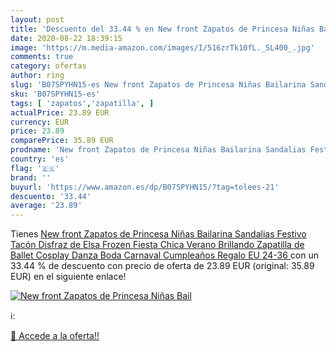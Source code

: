 ```yaml
---
layout: post
title: 'Descuento del 33.44 % en New front Zapatos de Princesa Niñas Bail'
date: 2020-08-22 18:39:15
image: 'https://m.media-amazon.com/images/I/516zrTk10fL._SL400_.jpg'
comments: true
category: ofertas
author: ring
slug: 'B07SPYHN15-es New front Zapatos de Princesa Niñas Bailarina Sandalias...'
sku: 'B07SPYHN15-es'
tags: [ 'zapatos','zapatilla', ]
actualPrice: 23.89 EUR
currency: EUR
price: 23.89
comparePrice: 35.89 EUR
prodname: 'New front Zapatos de Princesa Niñas Bailarina Sandalias Festivo Tacón Disfraz de Elsa Frozen Fiesta Chica Verano Brillando Zapatilla de Ballet Cosplay Danza Boda Carnaval Cumpleaños Regalo EU 24-36 '
country: 'es'
flag: '🇪🇸'
brand: ''
buyurl: 'https://www.amazon.es/dp/B07SPYHN15/?tag=tolees-21'
descuento: '33.44'
average: '23.89'
---
```


Tienes [New front Zapatos de Princesa Niñas Bailarina Sandalias Festivo Tacón Disfraz de Elsa Frozen Fiesta Chica Verano Brillando Zapatilla de Ballet Cosplay Danza Boda Carnaval Cumpleaños Regalo EU 24-36 ](https://www.amazon.es/dp/B07SPYHN15/?tag=tolees-21) con un 33.44 % de descuento con precio de oferta de 23.89 EUR (original: 35.89 EUR) en el siguiente enlace!

[![New front Zapatos de Princesa Niñas Bail](https://m.media-amazon.com/images/I/516zrTk10fL._SL400_.jpg)](https://www.amazon.es/dp/B07SPYHN15/?tag=tolees-21)

ℹ️:


[🛒 Accede a la oferta!!](https://www.amazon.es/dp/B07SPYHN15/?tag=tolees-21)
